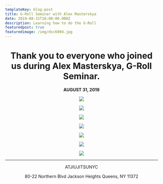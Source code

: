 ```yaml
---
templateKey: blog-post
title: G-Roll Seminar with Alex Masterskya
date: 2019-08-31T16:00:00.000Z
description: Learning how to do the G-Roll
featuredpost: true
featuredimage: /img/dsc6904.jpg
---
```

<center>

# Thank you to everyone who joined us during Alex Masterskya, G-Roll Seminar.

**AUGUST 31, 2019**

![](/img/dsc6897.jpg)

![](/img/dsc6898.jpg)

![](/img/dsc6899.jpg)

![](/img/dsc6902.jpg)

![](/img/dsc6901.jpg)

![](/img/dsc6900.jpg)

![](/img/dsc6904.jpg)

- - -

ATJIUJITSUNYC

80-22 Northern Blvd
Jackson Heights
Queens, NY 11372
